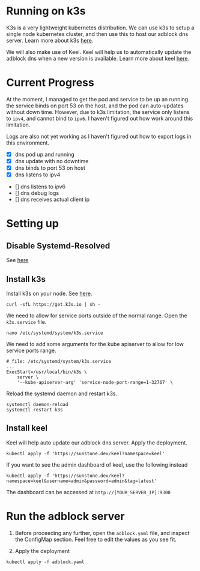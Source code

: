 # Running on k3s

K3s is a very lightweight kubernetes distribution. We can use k3s to setup a single node kubernetes cluster, and then use this to host our adblock dns server. Learn more about k3s [here](https://k3s.io/).

We will also make use of Keel. Keel will help us to automatically update the adblock dns when a new version is available. Learn more about keel [here](https://keel.sh/).

# Current Progress

At the moment, I managed to get the pod and service to be up an running. the service binds on port 53 on the host, and the pod can auto-updates without down time. However, due to k3s limitation, the service only listens to `ipv4`, and cannot bind to `ipv6`. I haven't figured out how work around this limitation.

Logs are also not yet working as I haven't figured out how to export logs in this environment.

- [x] dns pod up and running
- [x] dns update with no downtime
- [x] dns binds to port 53 on host
- [x] dns listens to ipv4
- [] dns listens to ipv6
- [] dns debug logs
- [] dns receives actual client ip

# Setting up

## Disable Systemd-Resolved

See [here](https://medium.com/@niktrix/getting-rid-of-systemd-resolved-consuming-port-53-605f0234f32f)

## Install k3s

Install k3s on your node. See [here](https://rancher.com/docs/k3s/latest/en/quick-start/).
```
curl -sfL https://get.k3s.io | sh -
```

We need to allow for service ports outside of the normal range. Open the `k3s.service` file.

```shell
nano /etc/systemd/system/k3s.service
```

We need to add some arguments for the kube apiserver to allow for low service ports range.

```
# file: /etc/systemd/system/k3s.service
...
ExecStart=/usr/local/bin/k3s \
    server \
    '--kube-apiserver-arg' 'service-node-port-range=1-32767' \
```

Reload the systemd daemon and restart k3s.
```
systemctl daemon-reload
systemctl restart k3s
```

## Install keel

Keel will help auto update our adblock dns server. Apply the deployment.
```
kubectl apply -f 'https://sunstone.dev/keel?namespace=keel'
```

If you want to see the admin dashboard of keel, use the following instead
```
kubectl apply -f 'https://sunstone.dev/keel?namespace=keel&username=admin&password=admin&tag=latest'
```

The dashboard can be accessed at `http://[YOUR_SERVER_IP]:9300`


# Run the adblock server

1. Before proceeding any further, open the `adblock.yaml` file, and inspect the ConfigMap section. Feel free to edit the values as you see fit.

2. Apply the deployment
```
kubectl apply -f adblock.yaml
```
